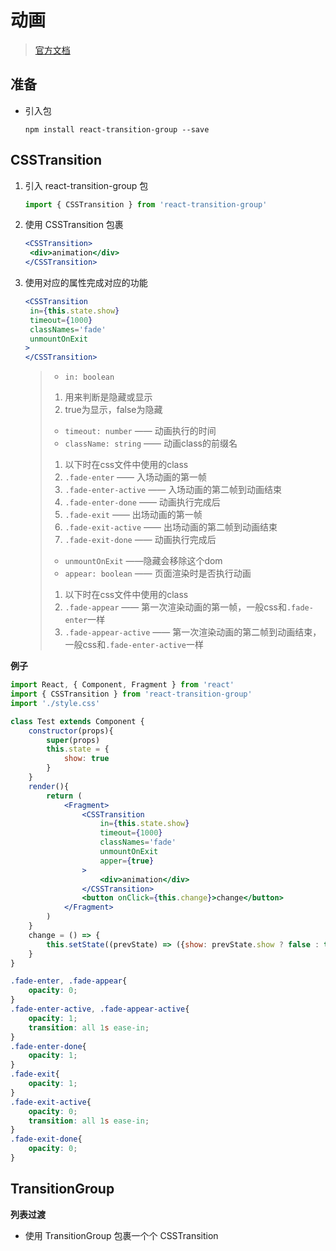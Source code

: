 # 动画

> [官方文档](https://reactcommunity.org/react-transition-group/)

## 准备

- 引入包

  ```shell
  npm install react-transition-group --save
  ```

## CSSTransition

1. 引入 react-transition-group 包

   ```js
   import { CSSTransition } from 'react-transition-group'
   ```

2. 使用 CSSTransition 包裹

   ```jsx
   <CSSTransition>
   	<div>animation</div>
   </CSSTransition>
   ```

3. 使用对应的属性完成对应的功能

   ```jsx
   <CSSTransition
   	in={this.state.show}  
   	timeout={1000}
   	classNames='fade'
   	unmountOnExit
   >
   </CSSTransition>
   ```

   >- `in: boolean`
   >
   >  1. 用来判断是隐藏或显示
   >  2. true为显示，false为隐藏
   >
   >- `timeout: number` —— 动画执行的时间
   >- `className: string` —— 动画class的前缀名
   >
   >  1. 以下时在css文件中使用的class
   >  2. `.fade-enter` —— 入场动画的第一帧
   >  3. `.fade-enter-active` —— 入场动画的第二帧到动画结束
   >  4. `.fade-enter-done` —— 动画执行完成后
   >  5. `.fade-exit` —— 出场动画的第一帧
   >  6. `.fade-exit-active` —— 出场动画的第二帧到动画结束
   >  7. `.fade-exit-done` —— 动画执行完成后
   >
   >- `unmountOnExit` ——隐藏会移除这个dom
   >- `appear: boolean` —— 页面渲染时是否执行动画
   >
   >  1. 以下时在css文件中使用的class
   >  2. `.fade-appear` —— 第一次渲染动画的第一帧，一般css和`.fade-enter`一样
   >  3. `.fade-appear-active` —— 第一次渲染动画的第二帧到动画结束，一般css和`.fade-enter-active`一样



**例子**

```jsx
import React, { Component, Fragment } from 'react'
import { CSSTransition } from 'react-transition-group'
import './style.css'

class Test extends Component {
    constructor(props){
        super(props)
        this.state = {
            show: true
        }
    }
    render(){
        return (
            <Fragment>
                <CSSTransition
                    in={this.state.show}
                    timeout={1000}
                    classNames='fade'
                    unmountOnExit
                    apper={true}
                >
                    <div>animation</div>
                </CSSTransition>
                <button onClick={this.change}>change</button>
            </Fragment>
        )
    }
    change = () => {
        this.setState((prevState) => ({show: prevState.show ? false : true}))
    }
} 
```

```css
.fade-enter, .fade-appear{
    opacity: 0;
}
.fade-enter-active, .fade-appear-active{
    opacity: 1;
    transition: all 1s ease-in;
}
.fade-enter-done{
    opacity: 1;
}
.fade-exit{
    opacity: 1;
}
.fade-exit-active{
    opacity: 0;
    transition: all 1s ease-in;
}
.fade-exit-done{
    opacity: 0;
}
```

## TransitionGroup

**列表过渡**

- 使用 TransitionGroup 包裹一个个 CSSTransition